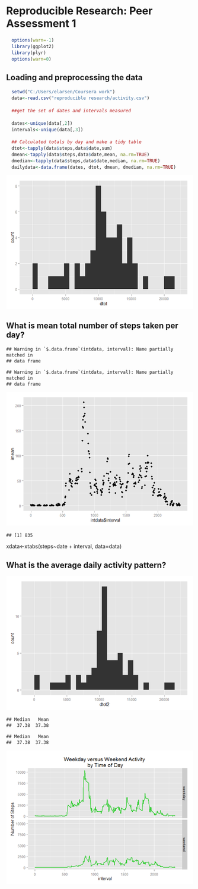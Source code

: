 # Reproducible Research: Peer Assessment 1

```r
  options(warn=-1)
  library(ggplot2)
  library(plyr)
  options(warn=0)
```

## Loading and preprocessing the data


```r
  setwd("C:/Users/elarsen/Coursera work")
  data<-read.csv("reproducible research/activity.csv")
  
  ##get the set of dates and intervals measured
  
  dates<-unique(data[,2])
  intervals<-unique(data[,3]) 
  
  ## Calculated totals by day and make a tidy table
  dtot<-tapply(data$steps,data$date,sum)
  dmean<-tapply(data$steps,data$date,mean, na.rm=TRUE)
  dmedian<-tapply(data$steps,data$date,median, na.rm=TRUE)
  dailydata<-data.frame(dates, dtot, dmean, dmedian, na.rm=TRUE)
```

![](./PA1_template_files/figure-html/unnamed-chunk-3-1.png) 




## What is mean total number of steps taken per day?

```
## Warning in `$.data.frame`(intdata, interval): Name partially matched in
## data frame
```

```
## Warning in `$.data.frame`(intdata, interval): Name partially matched in
## data frame
```

![](./PA1_template_files/figure-html/unnamed-chunk-5-1.png) 



```
## [1] 835
```

xdata<-xtabs(steps~date + interval, data=data)


## What is the average daily activity pattern?

![](./PA1_template_files/figure-html/unnamed-chunk-7-1.png) 

```
## Median   Mean 
##  37.38  37.38
```

```
## Median   Mean 
##  37.38  37.38
```

![](./PA1_template_files/figure-html/unnamed-chunk-7-2.png) 


